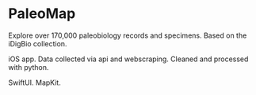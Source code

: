 # PaleoMap

Explore over 170,000 paleobiology records and specimens. Based on the iDigBio collection. 

iOS app. Data collected via api and webscraping. Cleaned and processed with python. 

SwiftUI. MapKit.
